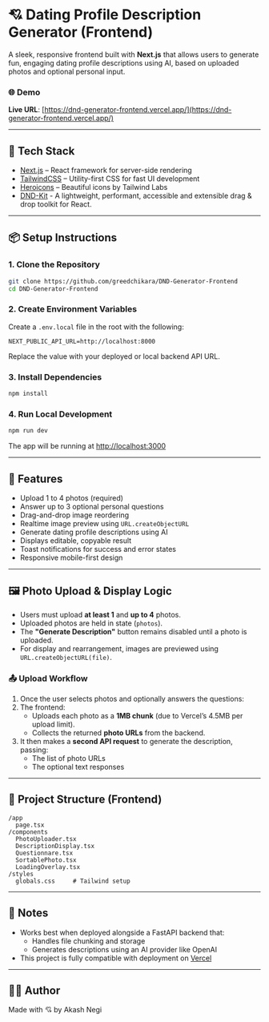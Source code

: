 # 💘 Dating Profile Description Generator (Frontend)

A sleek, responsive frontend built with **Next.js** that allows users to generate fun, engaging dating profile descriptions using AI, based on uploaded photos and optional personal input.

### 🌐 Demo

**Live URL**: [https://dnd-generator-frontend.vercel.app/](https://dnd-generator-frontend.vercel.app/)

---

## 🚀 Tech Stack

- [Next.js](https://nextjs.org/) – React framework for server-side rendering
- [TailwindCSS](https://tailwindcss.com/) – Utility-first CSS for fast UI development
- [Heroicons](https://heroicons.com/) – Beautiful icons by Tailwind Labs
- [DND-Kit](https://dndkit.com/) - A lightweight, performant, accessible and
  extensible drag & drop toolkit for React.

---

## 📦 Setup Instructions

### 1. Clone the Repository

```bash
git clone https://github.com/greedchikara/DND-Generator-Frontend
cd DND-Generator-Frontend
```

### 2. Create Environment Variables

Create a `.env.local` file in the root with the following:

```env
NEXT_PUBLIC_API_URL=http://localhost:8000
```

Replace the value with your deployed or local backend API URL.

### 3. Install Dependencies

```bash
npm install
```

### 4. Run Local Development

```bash
npm run dev
```

The app will be running at [http://localhost:3000](http://localhost:3000)

---

## 🎯 Features

- Upload 1 to 4 photos (required)
- Answer up to 3 optional personal questions
- Drag-and-drop image reordering
- Realtime image preview using `URL.createObjectURL`
- Generate dating profile descriptions using AI
- Displays editable, copyable result
- Toast notifications for success and error states
- Responsive mobile-first design

---

## 🖼️ Photo Upload & Display Logic

- Users must upload **at least 1** and **up to 4** photos.
- Uploaded photos are held in state (`photos`).
- The **"Generate Description"** button remains disabled until a photo is uploaded.
- For display and rearrangement, images are previewed using `URL.createObjectURL(file)`.

### 📤 Upload Workflow

1. Once the user selects photos and optionally answers the questions:
2. The frontend:
   - Uploads each photo as a **1MB chunk** (due to Vercel’s 4.5MB per upload limit).
   - Collects the returned **photo URLs** from the backend.
3. It then makes a **second API request** to generate the description, passing:
   - The list of photo URLs
   - The optional text responses

---

## 📂 Project Structure (Frontend)

```
/app
  page.tsx
/components
  PhotoUploader.tsx
  DescriptionDisplay.tsx
  Questionnare.tsx
  SortablePhoto.tsx
  LoadingOverlay.tsx
/styles
  globals.css     # Tailwind setup
```

---

## 📌 Notes

- Works best when deployed alongside a FastAPI backend that:
  - Handles file chunking and storage
  - Generates descriptions using an AI provider like OpenAI
- This project is fully compatible with deployment on [Vercel](https://vercel.com/)

---

## 🧑‍💻 Author

Made with 💘 by Akash Negi
